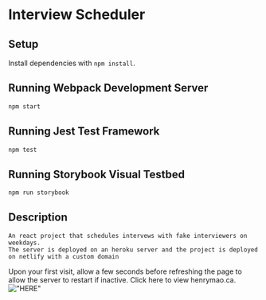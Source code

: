 # Interview Scheduler

## Setup

Install dependencies with `npm install`.

## Running Webpack Development Server

```sh
npm start
```

## Running Jest Test Framework

```sh
npm test
```

## Running Storybook Visual Testbed

```sh
npm run storybook
```
## Description
```
An react project that schedules intervews with fake interviewers on weekdays.
The server is deployed on an heroku server and the project is deployed on netlify with a custom domain
```
Upon your first visit, allow a few seconds before refreshing the page to allow the server to restart if inactive. Click here to view
henrymao.ca.
!["HERE"](interview-scheduler-lh.netlify.app)